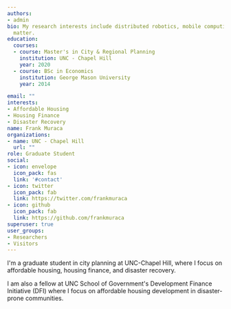 ```yaml
---
authors:
- admin
bio: My research interests include distributed robotics, mobile computing and programmable
  matter.
education:
  courses:
  - course: Master's in City & Regional Planning
    institution: UNC - Chapel Hill
    year: 2020
  - course: BSc in Economics
    institution: George Mason University
    year: 2014

email: ""
interests:
- Affordable Housing
- Housing Finance
- Disaster Recovery
name: Frank Muraca
organizations:
- name: UNC - Chapel Hill
  url: ""
role: Graduate Student
social:
- icon: envelope
  icon_pack: fas
  link: '#contact'
- icon: twitter
  icon_pack: fab
  link: https://twitter.com/frankmuraca
- icon: github
  icon_pack: fab
  link: https://github.com/frankmuraca
superuser: true
user_groups:
- Researchers
- Visitors
---
```


I'm a graduate student in city planning at UNC-Chapel Hill, where I focus on affordable housing, housing finance, and disaster recovery. 

I am also a fellow at UNC School of Government's Development Finance Initiative (DFI) where I focus on affordable housing development in disaster-prone communities. 

